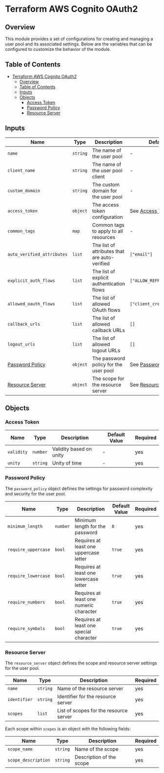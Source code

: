 # Terraform AWS Cognito OAuth2

## Overview
This module provides a set of configurations for creating and managing a user pool and its associated settings. Below are the variables that can be configured to customize the behavior of the module.

## Table of Contents
- [Terraform AWS Cognito OAuth2](#terraform-aws-cognito-oauth2)
  - [Overview](#overview)
  - [Table of Contents](#table-of-contents)
  - [Inputs](#inputs)
  - [Objects](#objects)
    - [Access Token](#access-token)
    - [Password Policy](#password-policy)
    - [Resource Server](#resource-server)

## Inputs

| Name                                | Type     | Description                                   | Default Value                           | Required |
| ----------------------------------- | -------- | --------------------------------------------- | --------------------------------------- | -------- |
| `name`                              | `string` | The name of the user pool                     | -                                       | yes      |
| `client_name`                       | `string` | The name of the user pool client              | -                                       | yes      |
| `custom_domain`                     | `string` | The custom domain for the user pool           | -                                       | yes      |
| `access_token`                      | `object` | The access token configuration                | See [Access Token](#access-token)       | no       |
| `common_tags`                       | `map`    | Common tags to apply to all resources         | -                                       | yes      |
| `auto_verified_attributes`          | `list`   | The list of attributes that are auto-verified | `["email"]`                             | no       |
| `explicit_auth_flows`               | `list`   | The list of explicit authentication flows     | `["ALLOW_REFRESH_TOKEN_AUTH"]`          | no       |
| `allowed_oauth_flows`               | `list`   | The list of allowed OAuth flows               | `["client_credentials"]`                | no       |
| `callback_urls`                     | `list`   | The list of allowed callback URLs             | `[]`                                    | no       |
| `logout_urls`                       | `list`   | The list of allowed logout URLs               | `[]`                                    | no       |
| [Password Policy](#password-policy) | `object` | The password policy for the user pool         | See [Password Policy](#password-policy) | yes      |
| [Resource Server](#resource-server) | `object` | The scope for the resource server             | See [Resource Server](#resource-server) | yes      |

## Objects

### Access Token

| Name       | Type     | Description             | Default Value | Required |
| ---------- | -------- | ----------------------- | ------------- | -------- |
| `validity` | `number` | Validity based on unity | -             | yes      |
| `unity`    | `string` | Unity of time           | -             | yes      |

### Password Policy
The `password_policy` object defines the settings for password complexity and security for the user pool.

| Name                | Type     | Description                             | Default Value | Required |
| ------------------- | -------- | --------------------------------------- | ------------- | -------- |
| `minimum_length`    | `number` | Minimum length for the password         | `8`           | yes      |
| `require_uppercase` | `bool`   | Requires at least one uppercase letter  | `true`        | yes      |
| `require_lowercase` | `bool`   | Requires at least one lowercase letter  | `true`        | yes      |
| `require_numbers`   | `bool`   | Requires at least one numeric character | `true`        | yes      |
| `require_symbols`   | `bool`   | Requires at least one special character | `true`        | yes      |

### Resource Server
The `resource_server` object defines the scope and resource server settings for the user pool.

| Name         | Type     | Description                            | Required |
| ------------ | -------- | -------------------------------------- | -------- |
| `name`       | `string` | Name of the resource server            | yes      |
| `identifier` | `string` | Identifier for the resource server     | yes      |
| `scopes`     | `list`   | List of scopes for the resource server | yes      |

Each scope within `scopes` is an object with the following fields:

| Name                | Type     | Description              | Required |
| ------------------- | -------- | ------------------------ | -------- |
| `scope_name`        | `string` | Name of the scope        | yes      |
| `scope_description` | `string` | Description of the scope | yes      |